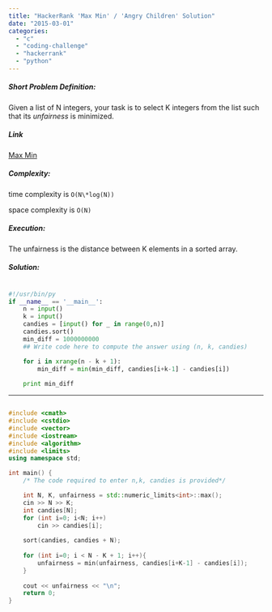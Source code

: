 ```yaml
---
title: "HackerRank 'Max Min' / 'Angry Children' Solution"
date: "2015-03-01"
categories: 
  - "c"
  - "coding-challenge"
  - "hackerrank"
  - "python"
---
```


##### Short Problem Definition:

Given a list of N integers, your task is to select K integers from the list such that its _unfairness_ is minimized.

##### Link

[Max Min](https://www.hackerrank.com/challenges/angry-children)

##### Complexity:

time complexity is `O(N\*log(N))`

space complexity is `O(N)`

##### Execution:

The unfairness is the distance between K elements in a sorted array.

##### Solution:

```python

#!/usr/bin/py
if __name__ == '__main__':
    n = input()
    k = input()
    candies = [input() for _ in range(0,n)]
    candies.sort()
    min_diff = 1000000000
    ## Write code here to compute the answer using (n, k, candies)

    for i in xrange(n - k + 1):
        min_diff = min(min_diff, candies[i+k-1] - candies[i])
    
    print min_diff
```

* * *

```cpp

#include <cmath>
#include <cstdio>
#include <vector>
#include <iostream>
#include <algorithm>
#include <limits>
using namespace std;

int main() {
    /* The code required to enter n,k, candies is provided*/

    int N, K, unfairness = std::numeric_limits<int>::max();
    cin >> N >> K;
    int candies[N];
    for (int i=0; i<N; i++)
        cin >> candies[i];
    
    sort(candies, candies + N);
        
    for (int i=0; i < N - K + 1; i++){
        unfairness = min(unfairness, candies[i+K-1] - candies[i]);
    }
    
    cout << unfairness << "\n";
    return 0;
}
```
